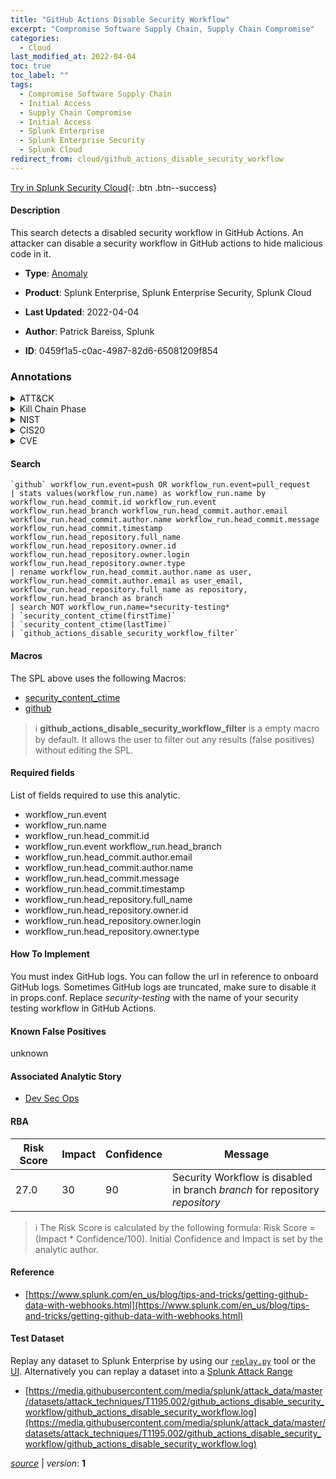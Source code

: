 ```yaml
---
title: "GitHub Actions Disable Security Workflow"
excerpt: "Compromise Software Supply Chain, Supply Chain Compromise"
categories:
  - Cloud
last_modified_at: 2022-04-04
toc: true
toc_label: ""
tags:
  - Compromise Software Supply Chain
  - Initial Access
  - Supply Chain Compromise
  - Initial Access
  - Splunk Enterprise
  - Splunk Enterprise Security
  - Splunk Cloud
redirect_from: cloud/github_actions_disable_security_workflow
---
```




[Try in Splunk Security Cloud](https://www.splunk.com/en_us/cyber-security.html){: .btn .btn--success}

#### Description

This search detects a disabled security workflow in GitHub Actions. An attacker can disable a security workflow in GitHub actions to hide malicious code in it.

- **Type**: [Anomaly](https://github.com/splunk/security_content/wiki/Detection-Analytic-Types)
- **Product**: Splunk Enterprise, Splunk Enterprise Security, Splunk Cloud

- **Last Updated**: 2022-04-04
- **Author**: Patrick Bareiss, Splunk
- **ID**: 0459f1a5-c0ac-4987-82d6-65081209f854

### Annotations
<details>
  <summary>ATT&CK</summary>

<div markdown="1">

#### [ATT&CK](https://attack.mitre.org/)

| ID          | Technique   | Tactic         |
| ----------- | ----------- |--------------- |
| [T1195.002](https://attack.mitre.org/techniques/T1195/002/) | Compromise Software Supply Chain | Initial Access |

| [T1195](https://attack.mitre.org/techniques/T1195/) | Supply Chain Compromise | Initial Access |

</div>
</details>


<details>
  <summary>Kill Chain Phase</summary>

<div markdown="1">

* Actions on Objectives


</div>
</details>


<details>
  <summary>NIST</summary>

<div markdown="1">

* PR.DS
* PR.AC
* DE.CM



</div>
</details>

<details>
  <summary>CIS20</summary>

<div markdown="1">

* CIS 13



</div>
</details>

<details>
  <summary>CVE</summary>

<div markdown="1">


</div>
</details>


#### Search

```
`github` workflow_run.event=push OR workflow_run.event=pull_request 
| stats values(workflow_run.name) as workflow_run.name by workflow_run.head_commit.id workflow_run.event workflow_run.head_branch workflow_run.head_commit.author.email workflow_run.head_commit.author.name workflow_run.head_commit.message workflow_run.head_commit.timestamp workflow_run.head_repository.full_name workflow_run.head_repository.owner.id workflow_run.head_repository.owner.login workflow_run.head_repository.owner.type 
| rename workflow_run.head_commit.author.name as user, workflow_run.head_commit.author.email as user_email, workflow_run.head_repository.full_name as repository, workflow_run.head_branch as branch 
| search NOT workflow_run.name=*security-testing* 
| `security_content_ctime(firstTime)` 
| `security_content_ctime(lastTime)` 
| `github_actions_disable_security_workflow_filter`
```

#### Macros
The SPL above uses the following Macros:
* [security_content_ctime](https://github.com/splunk/security_content/blob/develop/macros/security_content_ctime.yml)
* [github](https://github.com/splunk/security_content/blob/develop/macros/github.yml)

> :information_source:
> **github_actions_disable_security_workflow_filter** is a empty macro by default. It allows the user to filter out any results (false positives) without editing the SPL.



#### Required fields
List of fields required to use this analytic.
* workflow_run.event
* workflow_run.name
* workflow_run.head_commit.id
* workflow_run.event workflow_run.head_branch
* workflow_run.head_commit.author.email
* workflow_run.head_commit.author.name
* workflow_run.head_commit.message
* workflow_run.head_commit.timestamp
* workflow_run.head_repository.full_name
* workflow_run.head_repository.owner.id
* workflow_run.head_repository.owner.login
* workflow_run.head_repository.owner.type



#### How To Implement
You must index GitHub logs. You can follow the url in reference to onboard GitHub logs. Sometimes GitHub logs are truncated, make sure to disable it in props.conf. Replace *security-testing* with the name of your security testing workflow in GitHub Actions.
#### Known False Positives
unknown

#### Associated Analytic Story
* [Dev Sec Ops](/stories/dev_sec_ops)




#### RBA

| Risk Score  | Impact      | Confidence   | Message      |
| ----------- | ----------- |--------------|--------------|
| 27.0 | 30 | 90 | Security Workflow is disabled in branch $branch$ for repository $repository$ |


> :information_source:
> The Risk Score is calculated by the following formula: Risk Score = (Impact * Confidence/100). Initial Confidence and Impact is set by the analytic author.


#### Reference

* [https://www.splunk.com/en_us/blog/tips-and-tricks/getting-github-data-with-webhooks.html](https://www.splunk.com/en_us/blog/tips-and-tricks/getting-github-data-with-webhooks.html)



#### Test Dataset
Replay any dataset to Splunk Enterprise by using our [`replay.py`](https://github.com/splunk/attack_data#using-replaypy) tool or the [UI](https://github.com/splunk/attack_data#using-ui).
Alternatively you can replay a dataset into a [Splunk Attack Range](https://github.com/splunk/attack_range#replay-dumps-into-attack-range-splunk-server)

* [https://media.githubusercontent.com/media/splunk/attack_data/master/datasets/attack_techniques/T1195.002/github_actions_disable_security_workflow/github_actions_disable_security_workflow.log](https://media.githubusercontent.com/media/splunk/attack_data/master/datasets/attack_techniques/T1195.002/github_actions_disable_security_workflow/github_actions_disable_security_workflow.log)



[*source*](https://github.com/splunk/security_content/tree/develop/detections/cloud/github_actions_disable_security_workflow.yml) \| *version*: **1**